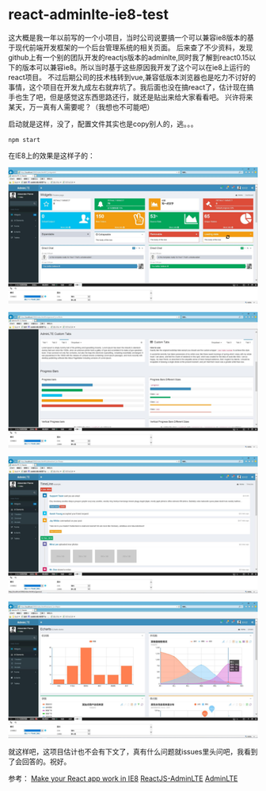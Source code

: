 # react-adminlte-ie8-test

这大概是我一年以前写的一个小项目，当时公司说要搞一个可以兼容ie8版本的基于现代前端开发框架的一个后台管理系统的相关页面。
后来查了不少资料，发现github上有一个别的团队开发的reactjs版本的adminlte,同时我了解到react0.15以下的版本可以兼容ie8。所以当时基于这些原因我开发了这个可以在ie8上运行的react项目。
不过后期公司的技术栈转到vue,兼容低版本浏览器也是吃力不讨好的事情，这个项目在开发九成左右就弃坑了。我后面也没在搞react了，估计现在搞手也生了吧，但是感觉这东西思路还行，就还是贴出来给大家看看吧。
兴许将来某天，万一真有人需要呢？（我想也不可能吧）

启动就是这样，没了，配置文件其实也是copy别人的，逃。。。

    npm start

在IE8上的效果是这样子的：

![此处输入图片的描述][1]

![此处输入图片的描述][2]

![此处输入图片的描述][3]

![此处输入图片的描述][4]

就这样吧，这项目估计也不会有下文了，真有什么问题就issues里头问吧，我看到了会回答的。祝好。

参考：
[Make your React app work in IE8][5]
[ReactJS-AdminLTE][6]
[AdminLTE][7]


  [1]: https://raw.githubusercontent.com/cshenger/all_image_demo_package/master/images/react-adminlte-ie8-test/1.jpg
  [2]: https://raw.githubusercontent.com/cshenger/all_image_demo_package/master/images/react-adminlte-ie8-test/2.jpg
  [3]: https://raw.githubusercontent.com/cshenger/all_image_demo_package/master/images/react-adminlte-ie8-test/3.jpg
  [4]: https://raw.githubusercontent.com/cshenger/all_image_demo_package/master/images/react-adminlte-ie8-test/4.jpg
  [5]: https://github.com/xcatliu/react-ie8
  [6]: https://github.com/booleanhunter/ReactJS-AdminLTE
  [7]: https://github.com/almasaeed2010/AdminLTE
